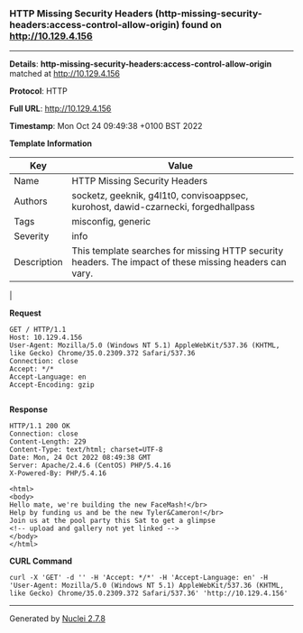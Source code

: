 ### HTTP Missing Security Headers (http-missing-security-headers:access-control-allow-origin) found on http://10.129.4.156
---
**Details**: **http-missing-security-headers:access-control-allow-origin**  matched at http://10.129.4.156

**Protocol**: HTTP

**Full URL**: http://10.129.4.156

**Timestamp**: Mon Oct 24 09:49:38 +0100 BST 2022

**Template Information**

| Key | Value |
|---|---|
| Name | HTTP Missing Security Headers |
| Authors | socketz, geeknik, g4l1t0, convisoappsec, kurohost, dawid-czarnecki, forgedhallpass |
| Tags | misconfig, generic |
| Severity | info |
| Description | This template searches for missing HTTP security headers. The impact of these missing headers can vary.
 |

**Request**
```http
GET / HTTP/1.1
Host: 10.129.4.156
User-Agent: Mozilla/5.0 (Windows NT 5.1) AppleWebKit/537.36 (KHTML, like Gecko) Chrome/35.0.2309.372 Safari/537.36
Connection: close
Accept: */*
Accept-Language: en
Accept-Encoding: gzip


```

**Response**
```http
HTTP/1.1 200 OK
Connection: close
Content-Length: 229
Content-Type: text/html; charset=UTF-8
Date: Mon, 24 Oct 2022 08:49:38 GMT
Server: Apache/2.4.6 (CentOS) PHP/5.4.16
X-Powered-By: PHP/5.4.16

<html>
<body>
Hello mate, we're building the new FaceMash!</br>
Help by funding us and be the new Tyler&Cameron!</br>
Join us at the pool party this Sat to get a glimpse
<!-- upload and gallery not yet linked -->
</body>
</html>

```


**CURL Command**
```
curl -X 'GET' -d '' -H 'Accept: */*' -H 'Accept-Language: en' -H 'User-Agent: Mozilla/5.0 (Windows NT 5.1) AppleWebKit/537.36 (KHTML, like Gecko) Chrome/35.0.2309.372 Safari/537.36' 'http://10.129.4.156'
```
---
Generated by [Nuclei 2.7.8](https://github.com/projectdiscovery/nuclei)